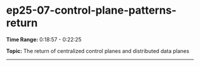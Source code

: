 # ep25-07-control-plane-patterns-return

**Time Range:** 0:18:57 - 0:22:25

**Topic:** The return of centralized control planes and distributed data planes

---
